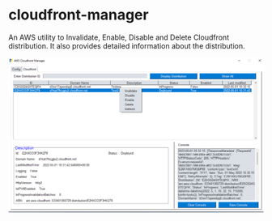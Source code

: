# cloudfront-manager
An AWS utility to Invalidate, Enable, Disable and Delete Cloudfront distribution. It also provides detailed information about the distribution.

![Alt text](/images/cloudfront-manager.png?raw=true "Optional Title")
